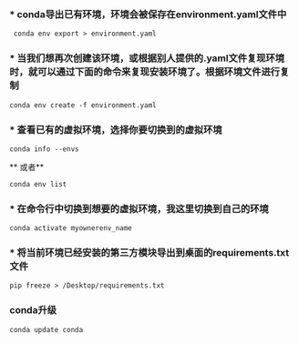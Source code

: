 ### * conda导出已有环境，环境会被保存在environment.yaml文件中

```
 conda env export > environment.yaml
```

### * 当我们想再次创建该环境，或根据别人提供的.yaml文件复现环境时，就可以通过下面的命令来复现安装环境了。根据环境文件进行复制

```
conda env create -f environment.yaml
```

### * **查看已有的虚拟环境，选择你要切换到的虚拟环境**

```
conda info --envs
```

**
    或者**

```
conda env list
```

### * **在命令行中切换到想要的虚拟环境，我这里切换到自己的环境**

```
conda activate myownerenv_name
```

### * 将当前环境已经安装的第三方模块导出到桌面的requirements.txt文件

```
pip freeze > /Desktop/requirements.txt
```

### conda升级

```
conda update conda
```
